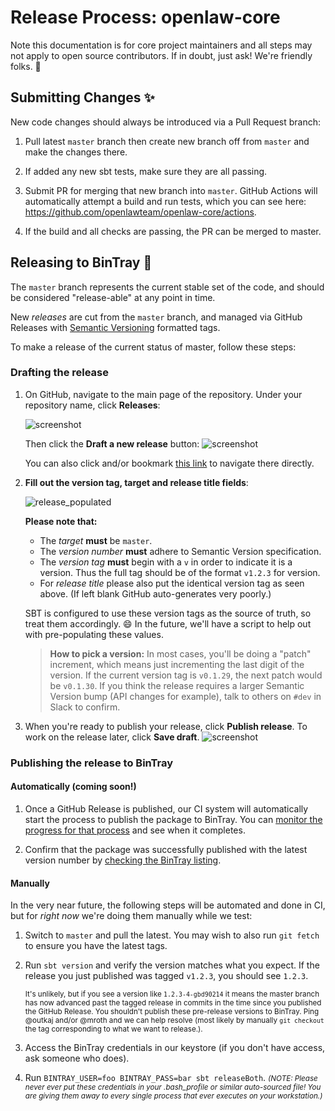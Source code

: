 # Release Process: openlaw-core

Note this documentation is for core project maintainers and all steps may not apply to open source contributors. If in doubt, just ask! We're friendly folks. :rainbow:

## Submitting Changes :sparkles:

New code changes should always be introduced via a Pull Request branch:

1. Pull latest `master` branch then create new branch off from `master` and make the changes there.

2. If added any new sbt tests, make sure they are all passing.

3. Submit PR for merging that new branch into `master`. GitHub Actions will automatically attempt a build and run tests, which you can see here: https://github.com/openlawteam/openlaw-core/actions.

4. If the build and all checks are passing, the PR can be merged to master.

## Releasing to BinTray :rocket:

The `master` branch represents the current stable set of the code, and should be considered "release-able" at any point in time.

New _releases_ are cut from the `master` branch, and managed via GitHub Releases with [Semantic Versioning](https://semver.org/spec/v2.0.0.html) formatted tags. <!-- As a developer, this process is largely automated for you. -->

To make a release of the current status of master, follow these steps:

### Drafting the release

1. On GitHub, navigate to the main page of the repository. Under your repository name, click **Releases**:

   ![screenshot](https://help.github.com/assets/images/help/releases/release-link.png)

   Then click the **Draft a new release** button:
   ![screenshot](https://help.github.com/assets/images/help/releases/draft_release_button.png)


    You can also click and/or bookmark [this link](https://github.com/openlawteam/openlaw-core/releases/new) to navigate there directly.

2. **Fill out the version tag, target and release title fields**:

   ![release_populated](https://user-images.githubusercontent.com/40650/57199414-9d5fa700-6f4c-11e9-8ee3-2aa34356e8ac.png)

   **Please note that:**

   - The _target_ **must** be `master`.
   - The _version number_ **must** adhere to Semantic Version specification.
   - The _version tag_ **must** begin with a `v` in order to indicate it is a version. Thus the full tag should be of the format `v1.2.3` for version.
   - For _release title_ please also put the identical version tag as seen above. (If left blank GitHub auto-generates very poorly.)

   SBT is configured to use these version tags as the source of truth, so treat them accordingly. :smile: In the future, we'll have a script to help out with pre-populating these values.

   > **How to pick a version:** In most cases, you'll be doing a "patch" increment, which means just incrementing the last digit of the version. If the current version tag is `v0.1.29`, the next patch would be `v0.1.30`. If you think the release requires a larger Semantic Version bump (API changes for example), talk to others on `#dev` in Slack to confirm.</small>

3. When you're ready to publish your release, click **Publish release**. To work on the release later, click **Save draft**.
   ![screenshot](https://help.github.com/assets/images/help/releases/release_buttons.png)

<!--
Steps for open-law client below. Preserving in comments here since hopefully we can have something similar in future.

1. Switch to `master` and pull the latest.

1. Run `npm run release` to start the release process.

1. A prompt will appear in your console allowing you to pick what sort of Semantic Version increment to pick. In most cases, you will be selecting a `patch` release. _(Note: you can skip the interactive prompt for a patch by substituting `npm run release:patch` in the step above.)_

1. You'll see the release steps going through in your console.<sup>§</sup> When that's done the `openlaw-client` repo should open in your web browser with a draft release. All you have to do there is verify the release notes and click publish.
-->

### Publishing the release to BinTray

#### Automatically (coming soon!)

1. Once a GitHub Release is published, our CI system will automatically start the process to publish the package to BinTray. You can [monitor the progress for that process](#TODO_URL) and see when it completes.

2. Confirm that the package was successfully published with the latest version number by [checking the BinTray listing](https://bintray.com/openlawos/openlaw-core/openlaw-core).

#### Manually

<!-- If for some reason, the publish to BinTray must be done manually in your local environment, you can do it via the following steps in an emergency: -->

In the very near future, the following steps will be automated and done in CI, but for _right now_ we're doing them manually while we test:

1. Switch to `master` and pull the latest. You may wish to also run `git fetch` to ensure you have the latest tags.

2. Run `sbt version` and verify the version matches what you expect. If the release you just published was tagged `v1.2.3`, you should see `1.2.3`.

   <small>It's unlikely, but if you see a version like `1.2.3-4-gbd90214` it means the master branch has now advanced past the tagged release in commits in the time since you published the GitHub Release. You shouldn't publish these pre-release versions to BinTray. Ping @outkaj and/or @mroth and we can help resolve (most likely by manually `git checkout` the tag corresponding to what we want to release.).</small>

3. Access the BinTray credentials in our keystore (if you don't have access, ask someone who does).

4. Run `BINTRAY_USER=foo BINTRAY_PASS=bar sbt releaseBoth`. <small>_(NOTE: Please never ever put these credentials in your .bash_profile or similar auto-sourced file! You are giving them away to every single process that ever executes on your workstation.)_</small>
